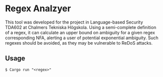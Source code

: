 # Regex Analzyer
This tool was developed for the project in Language-based Security TDA602 at Chalmers Tekniska Högskola. 
Using a semi-complete definition of a regex, it can calculate an upper bound on ambiguity for a given 
regex corresponding NFA, alerting a user of potential exponential ambiguity. 
Such regexes should be avoided, as they may be vulnerable to ReDoS attacks.

## Usage

```console
$ Cargo run "<regex>"
```
